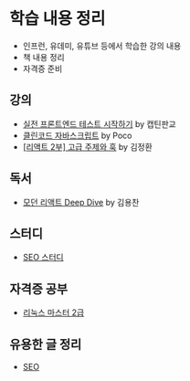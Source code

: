 # 학습 내용 정리

- 인프런, 유데미, 유튜브 등에서 학습한 강의 내용
- 책 내용 정리
- 자격증 준비

## 강의

- [실전 프론트엔드 테스트 시작하기](<lecture/실전%20프론트엔드%20테스트%20시작하기(by%20캡틴판교)/README.md>) by 캡틴판교
- [클린코드 자바스크립트](<lecture/클린코드%20자바스크립트(by%20Poco)/README.md>) by Poco
- [[리액트 2부] 고급 주제와 훅](<lecture/[리액트 2부] 고급 주제와 훅(by 김정환)>) by 김정환

## 독서

- [모던 리액트 Deep Dive](books/모던%20리액트%20Deep%20Dive/README.md) by 김용찬

## 스터디

- [SEO 스터디](study/SEO%20study/SEO.md)

## 자격증 공부

- [리눅스 마스터 2급](certificate/리눅스%20마스터%202급/README.md)

## 유용한 글 정리

- [SEO](article/README.md#seo)
